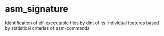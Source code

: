 # asm_signature

Identification of elf-executable files by dint of its individual features based by statistical criterias of asm-commands
